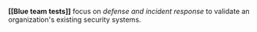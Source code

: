 **[[Blue team tests]]** focus on _defense_ _and incident response_ to validate an organization's existing security systems.